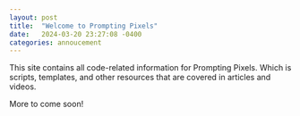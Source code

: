 ```yaml
---
layout: post
title:  "Welcome to Prompting Pixels"
date:   2024-03-20 23:27:08 -0400
categories: annoucement
---
```

This site contains all code-related information for Prompting Pixels. Which is scripts, templates, and other resources that are covered in articles and videos.

More to come soon!

